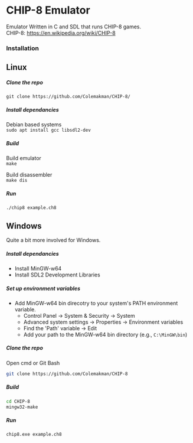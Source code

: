 # CHIP-8 Emulator

Emulator Written in C and SDL that runs CHIP-8 games.  
CHIP-8: https://en.wikipedia.org/wiki/CHIP-8  

### Installation

## Linux

##### Clone the repo

`git clone https://github.com/Colemakman/CHIP-8/`

##### Install dependancies

Debian based systems  
`sudo apt install gcc libsdl2-dev`

##### Build

Build emulator  
`make`

Build disassembler  
`make dis`

##### Run

`./chip8 example.ch8`


## Windows

Quite a bit more involved for Windows.

##### Install dependancies

- Install MinGW-w64
- Install SDL2 Development Libraries

##### Set up environment variables

- Add MinGW-w64 bin direcotry to your system's PATH environment variable.
    - Control Panel -> System & Security -> System
    - Advanced system settings -> Properties -> Environment variables
    - Find the 'Path' variable -> Edit
    - Add your path to the MinGW-w64 bin directory (e.g., `C:\MinGW\bin`)

##### Clone the repo

Open cmd or Git Bash
```bash
git clone https://github.com/Colemakman/CHIP-8
```

##### Build

```bash
cd CHIP-8
mingw32-make
```

##### Run
```bash
chip8.exe example.ch8
```

